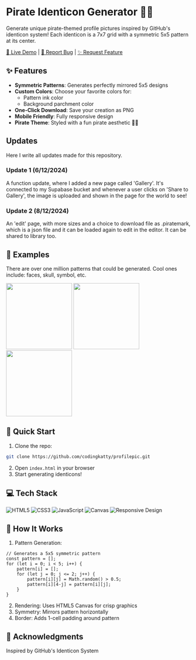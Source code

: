 # Pirate Identicon Generator 🏴‍☠️

Generate unique pirate-themed profile pictures inspired by GitHub's identicon system! Each identicon is a 7x7 grid with a symmetric 5x5 pattern at its center.

[🔴 Live Demo](https://codingkatty.github.io/profilepic/) | [📝 Report Bug](https://github.com/codingkatty/profilepic/issues/new?assignees=&labels=bug&projects=&template=bug_report.yml&title=%5BBUG%5D%3A+) | [✨ Request Feature](https://github.com/codingkatty/profilepic/issues/new?assignees=&labels=enhancement&projects=&template=feature_request.yml&title=%5BFEATURE%5D%3A+)

## ✨ Features

- **Symmetric Patterns**: Generates perfectly mirrored 5x5 designs
- **Custom Colors**: Choose your favorite colors for:
  - Pattern ink color
  - Background parchment color
- **One-Click Download**: Save your creation as PNG
- **Mobile Friendly**: Fully responsive design
- **Pirate Theme**: Styled with a fun pirate aesthetic 🏴‍☠️

## Updates

Here I write all updates made for this repository.

### Update 1 (6/12/2024)
A function update, where I added a new page called 'Gallery'. It's connected to my Supabase bucket and whenever a user clicks on 'Share to Gallery', the image is uploaded and shown in the page for the world to see!

### Update 2 (8/12/2024)
An 'edit' page, with more sizes and a choice to download file as .piratemark, which is a json file and it can be loaded again to edit in the editor. It can be shared to library too.

## 💖 Examples
There are over one million patterns that could be generated. Cool ones include: faces, skull, symbol, etc.

<img src="https://i.imgur.com/HmUqbrG.png" width="180px" height="180px">  <img src="https://i.imgur.com/9tOKb55.png" width="180px" height="180px">  <img src="https://i.imgur.com/hNraLje.png" width="180px" height="180px">

## 🚀 Quick Start

1. Clone the repo:
```bash
git clone https://github.com/codingkatty/profilepic.git 
```

2. Open `index.html` in your browser
3. Start generating identicons!

## 💻 Tech Stack
![HTML5](https://img.shields.io/badge/HTML5-E34F26?style=for-the-badge&logo=html5&logoColor=white)
![CSS3](https://img.shields.io/badge/CSS3-1572B6?style=for-the-badge&logo=css3&logoColor=white)
![JavaScript](https://img.shields.io/badge/JavaScript-F7DF1E?style=for-the-badge&logo=javascript&logoColor=black)
![Canvas](https://img.shields.io/badge/Canvas-FF6384?style=for-the-badge&logo=html5&logoColor=white)
![Responsive Design](https://img.shields.io/badge/Responsive%20Design-3ECF8E?style=for-the-badge&logo=css3&logoColor=white)

## 🎨 How It Works
1. Pattern Generation:
```
// Generates a 5x5 symmetric pattern
const pattern = [];
for (let i = 0; i < 5; i++) {
    pattern[i] = [];
    for (let j = 0; j <= 2; j++) {
        pattern[i][j] = Math.random() > 0.5;
        pattern[i][4-j] = pattern[i][j];
    }
}
```
2. Rendering: Uses HTML5 Canvas for crisp graphics
3. Symmetry: Mirrors pattern horizontally
4. Border: Adds 1-cell padding around pattern

## 🙏 Acknowledgments
Inspired by GitHub's Identicon System
